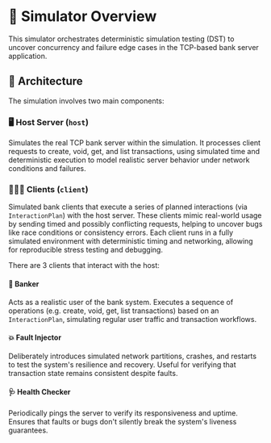 # 🧪 Simulator Overview

This simulator orchestrates deterministic simulation testing (DST) to uncover concurrency and failure edge cases in the TCP-based bank server application.

## 🧩 Architecture

The simulation involves two main components:

### 🖥️ Host Server (`host`)

Simulates the real TCP bank server within the simulation. It processes client requests to create, void, get, and list transactions, using simulated time and deterministic execution to model realistic server behavior under network conditions and failures.

### 🧑‍🤝‍🧑 Clients (`client`)

Simulated bank clients that execute a series of planned interactions (via `InteractionPlan`) with the host server. These clients mimic real-world usage by sending timed and possibly conflicting requests, helping to uncover bugs like race conditions or consistency errors. Each client runs in a fully simulated environment with deterministic timing and networking, allowing for reproducible stress testing and debugging.

There are 3 clients that interact with the host:

#### 💼 Banker

Acts as a realistic user of the bank system. Executes a sequence of operations (e.g. create, void, get, list transactions) based on an `InteractionPlan`, simulating regular user traffic and transaction workflows.

#### 💥 Fault Injector

Deliberately introduces simulated network partitions, crashes, and restarts to test the system's resilience and recovery. Useful for verifying that transaction state remains consistent despite faults.

#### 🩺 Health Checker

Periodically pings the server to verify its responsiveness and uptime. Ensures that faults or bugs don't silently break the system's liveness guarantees.
